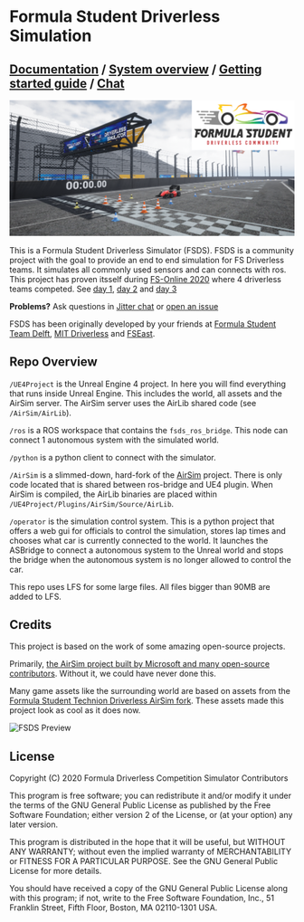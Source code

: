 # Formula Student Driverless Simulation

## [Documentation](https://fs-driverless.github.io/Formula-Student-Driverless-Simulator/) / [System overview](/docs/system-overview.md) / [Getting started guide](/docs/getting-started.md) / [Chat](https://gitter.im/FS-Driverless/Formula-Student-Driverless-Simulator)

![Banner](docs/images/banner.png)

This is a Formula Student Driverless Simulator (FSDS).
FSDS is a community project with the goal to provide an end to end simulation for FS Driverless teams. 
It simulates all commonly used sensors and can connects with ros. 
This project has proven itsself during [FS-Online 2020](https://formulastudentonline.com/) where 4 driverless teams competed.
See [day 1](https://www.youtube.com/watch?v=TCgKwuLo3Eo), [day 2](https://www.youtube.com/watch?v=A-RHuWMZbig) and [day 3](https://www.youtube.com/watch?v=1RwY1cNMqMg)

**Problems?** Ask questions in [Jitter chat](https://gitter.im/FS-Driverless/Formula-Student-Driverless-Simulator) or [open an issue](https://github.com/FS-Driverless/Formula-Student-Driverless-Simulator/issues)

FSDS has been originally developed by your friends at [Formula Student Team Delft](https://www.fsteamdelft.nl/), [MIT Driverless](http://driverless.mit.edu/) and [FSEast](https://fseast.eu).

## Repo Overview

`/UE4Project` is the Unreal Engine 4 project.
In here you will find everything that runs inside Unreal Engine.
This includes the world, all assets and the AirSim server.
The AirSim server uses the AirLib shared code (see `/AirSim/AirLib`).

`/ros` is a ROS workspace that contains the `fsds_ros_bridge`. 
This node can connect 1 autonomous system with the simulated world.

`/python` is a python client to connect with the simulator.

`/AirSim` is a slimmed-down, hard-fork of the [AirSim](https://github.com/microsoft/AirSim) project.
There is only code located that is shared between ros-bridge and UE4 plugin.
When AirSim is compiled, the AirLib binaries are placed within `/UE4Project/Plugins/AirSim/Source/AirLib`.

`/operator` is the simulation control system. 
This is a python project that offers a web gui for officials to control the simulation, stores lap times and chooses what car is currently connected to the world.
It launches the ASBridge to connect a autonomous system to the Unreal world and stops the bridge when the autonomous system is no longer allowed to control the car.

This repo uses LFS for some large files. All files bigger than 90MB are added to LFS.

## Credits
This project is based on the work of some amazing open-source projects. 

Primarily, [the AirSim project built by Microsoft and many open-source contributors](https://github.com/microsoft/AirSim). 
Without it, we could have never done this.

Many game assets like the surrounding world are based on assets from the [Formula Student Technion Driverless AirSim fork](https://github.com/FSTDriverless/AirSim). 
These assets made this project look as cool as it does now.


![FSDS Preview](docs/images/fsds_pretty.png)


## License

Copyright (C) 2020 Formula Driverless Competition Simulator Contributors

This program is free software; you can redistribute it and/or modify
it under the terms of the GNU General Public License as published by
the Free Software Foundation; either version 2 of the License, or
(at your option) any later version.

This program is distributed in the hope that it will be useful,
but WITHOUT ANY WARRANTY; without even the implied warranty of
MERCHANTABILITY or FITNESS FOR A PARTICULAR PURPOSE.  See the
GNU General Public License for more details.

You should have received a copy of the GNU General Public License along
with this program; if not, write to the Free Software Foundation, Inc.,
51 Franklin Street, Fifth Floor, Boston, MA 02110-1301 USA.
